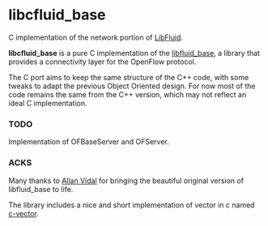 # libcfluid_base
C implementation of the network portion of [LibFluid](http://opennetworkingfoundation.github.io/libfluid/).

**libcfluid_base** is a pure C implementation of the [libfluid_base](https://github.com/OpenNetworkingFoundation/libfluid_base), a library that provides a connectivity layer for the OpenFlow protocol.

The C port aims to keep the same structure of the C++ code, with some tweaks to adapt the previous Object Oriented design. For now most of the code
remains the same from the C++ version, which may not reflect an ideal C implementation.   

### TODO

Implementation of OFBaseServer and OFServer.

### ACKS

Many thanks to [Allan Vidal](https://github.com/alnvdl) for bringing the beautiful original version of libfluid_base to life. 

The library includes a nice and short implementation of vector in c named 
[c-vector](https://github.com/eteran/c-vector).